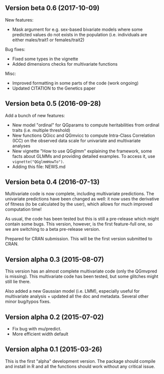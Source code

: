 ## Version beta 0.6 (2017-10-09)

New features:

* Mask argument for e.g. sex-based bivariate models where some predicted values do not exists in the population (i.e. individuals are either males/trait1 or females/trait2)

Bug fixes:

* Fixed some types in the vignette
* Added dimensions checks for multivariate functions

Misc:

* Improved formatting in some parts of the code (work ongoing)
* Updated CITATION to the Genetics paper

## Version beta 0.5 (2016-09-28)

Add a bunch of new features:

* New model "ordinal" for QGparams to compute heritabilities from ordinal traits (i.e. multiple threshold)
* New functions QGicc and QGmvicc to compute Intra-Class Correlation (ICC) on the observed data scale for univariate and multivariate analyses
* New vignette "How to use QGglmm" explaining the framework, some facts about GLMMs and providing detailed examples. To access it, use `vignette("QGglmmHowTo")`.
* Adding this file: NEWS.md

## Version beta 0.4 (2016-07-13)

Multivariate code is now complete, including multivariate predictions. The univariate predictions have been changed as well: it now uses the derivative of fitness (to be calculated by the user), which allows for much improved computation time!

As usual, the code has been tested but this is still a pre-release which might contain some bugs. This version, however, is the first feature-full one, so we are switching to a beta pre-release version.

Prepared for CRAN submission. This will be the first version submitted to CRAN.

## Version alpha 0.3 (2015-08-07)

This version has an almost complete multivariate code (only the QGmvpred is missing). This multivariate code has been tested, but some glitches might still lie there.

Also added a new Gaussian model (i.e. LMM), especially useful for multivariate analysis + updated all the doc and metadata. Several other minor bug/typos fixes.

## Version alpha 0.2 (2015-07-02)

* Fix bug with mu/predict.
* More efficient width default

## Version alpha 0.1 (2015-03-26)

This is the first "alpha" development version. The package should compile and install in R and all the functions should work without any critical issue.

